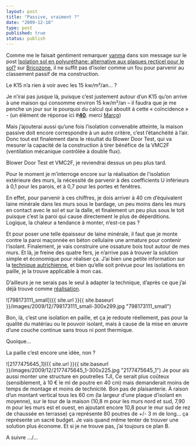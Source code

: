 ```yaml
---
layout: post
title: "Passive, vraiment ?"
date: "2009-12-18"
type: post
published: true
status: publish
---
```


Comme me le faisait gentiment remarquer [vanma](http://www.bricozone.be/fr/u-vanma-7819.html) dans son message sur le post [Isolation sol en polyuréthane: alternative aux plaques recticel pour le sol?](http://www.bricozone.be/fr/showpost.php?p=188572&postcount=9) sur [Bricozone](http://www.bricozone.be/fr/), il ne suffit pas d’isoler comme un fou pour parvenir au classement passif de ma construction.

Le K15 n’a rien à voir avec les 15 kw/m²/an… ?

Je n’irai pas jusque là, puisque c’est justement autour d’un K15 qu’on arrive à une maison qui consomme environ 15 kw/m²/an – il faudra que je me penche un jour sur le pourquoi du calcul qui aboutit à cette « coïncidence » - (un élément de réponse ici #[**40**](http://www.bricozone.be/fr/showpost.php?p=225956&postcount=40). merci [Marcg](http://www.bricozone.be/fr/u-marcg-5291.html))

Mais j’ajouterai aussi qu’une fois l’isolation convenable atteinte, la maison passive doit encore correspondre à un autre critère, c’est l’étanchéité à l’air. Donc tout est finalement dans le résultat du Blower Door Test, qui va mesurer la capacité de la construction à tirer bénéfice de la VMC2F (ventilation mécanique contrôlée à double flux).

Blower Door Test et VMC2F, je reviendrai dessus un peu plus tard.

Pour le moment je m’interroge encore sur la réalisation de l’isolation extérieure des murs, la nécessité de parvenir à des coefficients U inférieurs à 0,1 pour les parois, et à 0,7 pour les portes et fenêtres.

En effet, pour parvenir à ces chiffres, je dois arriver à 40 cm d’équivalent laine minérale dans les murs sous le bardage, un peu moins dans les murs en contact avec le sol et sur la dalle, et finalement un peu plus sous le toit puisque c’est la paroi qui cause directement le plus de déperditions. Logique, la chaleur a tendance à monter, n’est-ce pas ?

Et pour poser une telle épaisseur de laine minérale, il faut que je monte contre la paroi maçonnée en béton cellulaire une armature pour contenir l’isolant. Finalement, je vais construire une ossature bois tout autour de mes murs. Et là, je freine des quatre fers, je n’arrive pas à trouver la solution simple et économique pour réaliser ça. J’ai bien une petite information sur la [technique autrichienne](http://www.ideesmaison.com/Maison-ecolo/Materiaux-et-equipements/Techniques-de-constructions-ecolos/Mise-en-oeuvre.html), et bien qu’elle soit prévue pour les isolations en paille, je la trouve applicable à mon cas.

D’ailleurs je ne serais pas le seul à adapter la technique, d’après ce que j’ai déjà trouvé comme [réalisation](http://emmanuel30.skyrock.com/).

![798173111_small]({{ site.url }}{{ site.baseurl }}/images/2009/12/798173111_small-300x299.jpg "798173111_small")

Bon, là, c’est une isolation en paille, et ça je redoute réellement, pas pour la qualité du matériau ou le pouvoir isolant, mais à cause de la mise en œuvre d’une couche continue sans trous ni pont thermique.

Quoique…

La paille c’est encore une idée, non ?

![2177475645_1]({{ site.url }}{{ site.baseurl }}/images/2009/12/2177475645_1-300x225.jpg "2177475645_1") Je pour ais aussi monter une structure en poutrelles TJI, Ce serait plus coûteux (sensiblement, à 10 € le ml de poutre en 40 cm) mais demanderait moins de temps de montage et moins de technicité. Bon pas de plaisanterie. À raison d’un montant vertical tous les 60 cm (la largeur d’une plaque d’isolant en moyenne), sur le tour de la maison (10,8 m pour les murs nord et sud, 7,90 m pour les murs est et ouest, en ajoutant encore 10,8 pour le mur sud de rez de chaussée en terrasse) ça représente 80 poutres de +/- 3 m de long… ça représente un sacré budget. Je vais quand même tenter de trouver une solution plus économe. Et si je ne trouve pas, j’ai toujours ce plan B.

A suivre …/…
